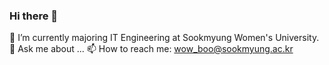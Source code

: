 ### Hi there 👋


🔭 I’m currently majoring IT Engineering at Sookmyung Women's University.
💬 Ask me about ...
📫 How to reach me: wow_boo@sookmyung.ac.kr

